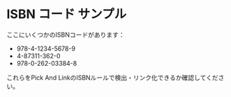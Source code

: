 # ISBN コード サンプル

ここにいくつかのISBNコードがあります：

- 978-4-1234-5678-9
- 4-87311-362-0
- 978-0-262-03384-8

これらをPick And LinkのISBNルールで検出・リンク化できるか確認してください。
